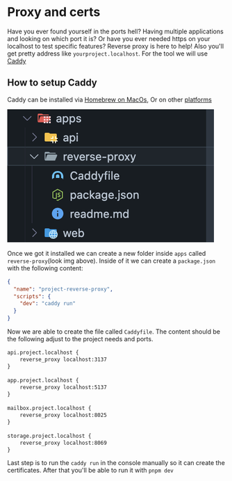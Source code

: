 # Proxy and certs

Have you ever found yourself in the ports hell? Having multiple applications and looking on which port it is? Or have you ever needed https on your localhost to test specific features? Reverse proxy is here to help! Also you'll get pretty address like `yourproject.localhost`.
For the tool we will use [Caddy](https://caddyserver.com/)

## How to setup Caddy

Caddy can be installed via [Homebrew on MacOs](https://caddyserver.com/docs/install#homebrew-mac),
Or on other [platforms](https://caddyserver.com/docs/install)

![Monorepo structure](proxy.png)

Once we got it installed we can create a new folder inside `apps` called `reverse-proxy`(look img above). Inside of it we can create a `package.json` with the following content:

```json
{
  "name": "project-reverse-proxy",
  "scripts": {
    "dev": "caddy run"
  }
}
```

Now we are able to create the file called `Caddyfile`. The content should be the following adjust to the project needs and ports.

```
api.project.localhost {
	reverse_proxy localhost:3137
}

app.project.localhost {
	reverse_proxy localhost:5137
}

mailbox.project.localhost {
	reverse_proxy localhost:8025
}

storage.project.localhost {
	reverse_proxy localhost:8069
}
```

Last step is to run the `caddy run` in the console manually so it can create the certificates. After that you'll be able to run it with `pnpm dev`
